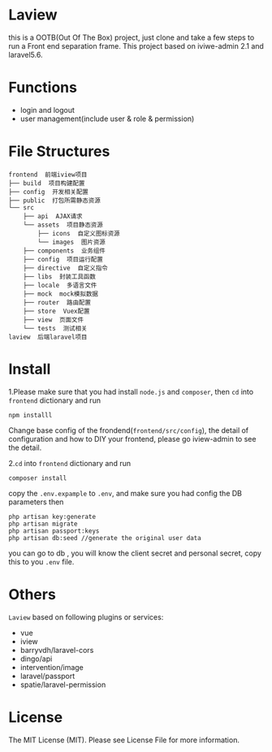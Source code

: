 # Laview

  this is a OOTB(Out Of The Box) project, just clone and take a few steps to run a Front end separation frame. This project based on iviwe-admin 2.1 and laravel5.6.

# Functions
- login and logout
- user management(include user & role & permission)

# File Structures
```
frontend  前端iview项目
├── build  项目构建配置
├── config  开发相关配置
├── public  打包所需静态资源
└── src
    ├── api  AJAX请求
    └── assets  项目静态资源
        ├── icons  自定义图标资源
        └── images  图片资源
    ├── components  业务组件
    ├── config  项目运行配置
    ├── directive  自定义指令
    ├── libs  封装工具函数
    ├── locale  多语言文件
    ├── mock  mock模拟数据
    ├── router  路由配置
    ├── store  Vuex配置
    ├── view  页面文件
    └── tests  测试相关
laview  后端laravel项目
```

# Install
1.Please make sure that you had install `node.js` and `composer`, then `cd` into `frontend` dictionary and run

```
npm installl
```
Change base config of the frondend(`frontend/src/config`), the detail of configuration and how to DIY your frontend, please go iview-admin to see the detail.

2.`cd` into `frontend` dictionary and run

```
composer install
```
copy the `.env.expample` to `.env`, and make sure you had config the DB parameters then

```
php artisan key:generate
php artisan migrate
php artisan passport:keys
php artisan db:seed //generate the original user data
```
you can go to db , you will know the client secret and personal secret, copy this to you `.env` file.

# Others
`Laview` based on following plugins or services:
- vue
- iview
- barryvdh/laravel-cors
- dingo/api
- intervention/image
- laravel/passport
- spatie/laravel-permission

# License
The MIT License (MIT). Please see License File for more information.

